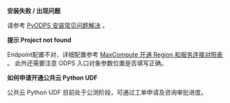 **安装失败 / 出现问题**

请参考 [PyODPS 安装常见问题解决](https://yq.aliyun.com/articles/277333)
。

**提示 Project not found**

Endpoint配置不对，详细配置参考 [MaxCompute 开通 Region
和服务连接对照表](https://help.aliyun.com/document_detail/34951.html#h2-maxcompute-region-3)
。 此外还需要注意 ODPS 入口对象参数位置是否填写正确。

**如何申请开通公共云 Python UDF**

公共云 Python UDF 目前处于公测阶段，可通过工单申请及咨询审批进度。
